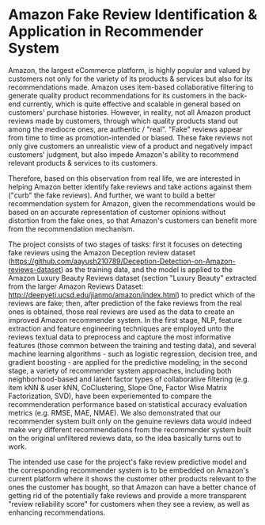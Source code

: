 # Amazon Fake Review Identification & Application in Recommender System

Amazon, the largest eCommerce platform, is highly popular and valued by customers not only for the variety of its products & services but also for its recommendations made. Amazon uses item-based collaborative filtering to generate quality product recommendations for its customers in the back-end currently, which is quite effective and scalable in general based on customers' purchase histories. However, in reality, not all Amazon product reviews made by customers, through which quality products stand out among the mediocre ones, are authentic / "real". "Fake" reviews appear from time to time as promotion-intended or biased. These fake reviews not only give customers an unrealistic view of a product and negatively impact customers' judgment, but also impede Amazon's ability to recommend relevant products & services to its customers.

Therefore, based on this observation from real life, we are interested in helping Amazon better identify fake reviews and take actions against them ("curb" the fake reviews). And further, we want to build a better recommendation system for Amazon, given the recommendations would be based on an accurate representation of customer opinions without distortion from the fake ones, so that Amazon's customers can benefit more from the recommendation mechanism.

The project consists of two stages of tasks: first it focuses on detecting fake reviews using the Amazon Deception review dataset (https://github.com/aayush210789/Deception-Detection-on-Amazon-reviews-dataset) as the training data, and the model is applied to the Amazon Luxury Beauty Reviews dataset (section "Luxury Beauty" extracted from the larger Amazon Reviews Dataset: http://deepyeti.ucsd.edu/jianmo/amazon/index.html) to predict which of the reviews are fake; then, after prediction of the fake reviews from the real ones is obtained, those real reviews are used as the data to create an improved Amazon recommender system. In the first stage, NLP, feature extraction and feature engineering techniques are employed unto the reviews textual data to preprocess and capture the most informative features (those common between the training and testing data), and several machine learning algorithms - such as logistic regression, decision tree, and gradient boosting - are applied for the predictive modeling; in the second stage, a variety of recommender system approaches, including both neighborhood-based and latent factor types of collaborative filtering (e.g. item kNN & user kNN, CoClustering, Slope One, Factor Wise Matrix Factorization, SVD), have been experiemented to compare the recommenderation performance based on statistical accuracy evaluation metrics (e.g. RMSE, MAE, NMAE). We also demonstrated that our recommender system built only on the genuine reviews data would indeed make very different recommendations from the recommender system built on the original unfiltered reviews data, so the idea basically turns out to work.

The intended use case for the project's fake review predictive model and the corresponding recommender system is to be embedded on Amazon's current platform where it shows the customer other products relevant to the ones the customer has bought, so that Amazon can have a better chance of getting rid of the potentially fake reviews and provide a more transparent "review reliability score" for customers when they see a review, as well as enhancing recommendations.
